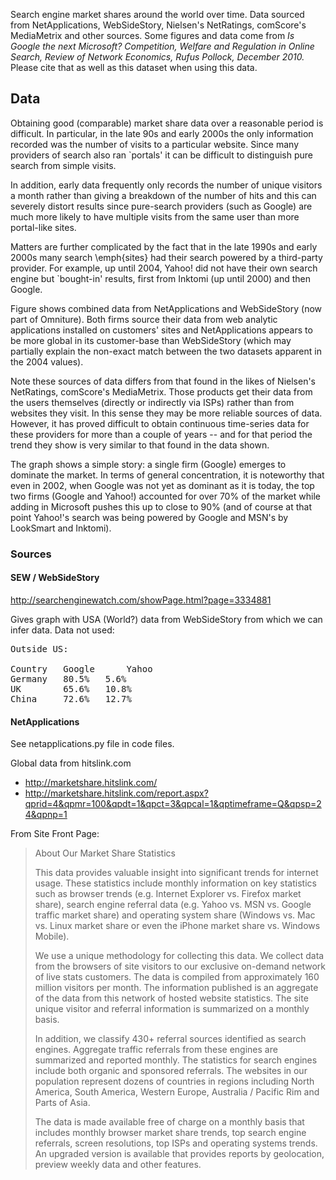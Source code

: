 Search engine market shares around the world over time. Data sourced from NetApplications, WebSideStory, Nielsen's NetRatings, comScore's MediaMetrix and other sources. Some figures and data come from *Is Google the next Microsoft? Competition, Welfare and Regulation in Online Search, Review of Network Economics, Rufus Pollock, December 2010.* Please cite that as well as this dataset when using this data.

## Data

Obtaining good (comparable) market share data over a reasonable period is difficult. In particular, in the late 90s and early 2000s the only information recorded was the number of visits to a particular website. Since many providers of search also ran `portals' it can be difficult to distinguish pure search from simple visits.

In addition, early data frequently only records the number of unique visitors a month rather than giving a breakdown of the number of hits and this can severely distort results since pure-search providers (such as Google) are much more likely to have multiple visits from the same user than more portal-like sites.

Matters are further complicated by the fact that in the late 1990s and early 2000s many search \emph{sites} had their search powered by a third-party provider. For example, up until 2004, Yahoo! did not have their own search engine but `bought-in' results, first from Inktomi (up until 2000) and then Google.

Figure shows combined data from NetApplications and WebSideStory (now part of Omniture). Both firms source their data from web analytic applications installed on customers' sites and NetApplications appears to be more global in its customer-base than WebSideStory (which may partially explain the non-exact match between the two datasets apparent in the 2004 values).

Note these sources of data differs from that found in the likes of Nielsen's NetRatings, comScore's MediaMetrix. Those products get their data from the users themselves (directly or indirectly via ISPs) rather than from websites they visit. In this sense they may be more reliable sources of data. However, it has proved difficult to obtain continuous time-series data for these providers for more than a couple of years -- and for that period the trend they show is very similar to that found in the data shown.

The graph shows a simple story: a single firm (Google) emerges to dominate the market. In terms of general concentration, it is noteworthy that even in 2002, when Google was not yet as dominant as it is today, the top two firms (Google and Yahoo!) accounted for over 70% of the market while adding in Microsoft pushes this up to close to 90% (and of course at that point Yahoo!'s search was being powered by Google and MSN's by LookSmart and Inktomi).

### Sources

#### SEW / WebSideStory

http://searchenginewatch.com/showPage.html?page=3334881

Gives graph with USA (World?) data from WebSideStory from which we can infer data. Data not used:

<pre>
Outside US:

Country   Google      Yahoo
Germany   80.5%   5.6%
UK        65.6%   10.8%
China     72.6%   12.7%
</pre>

#### NetApplications

See netapplications.py file in code files.

Global data from hitslink.com

* http://marketshare.hitslink.com/
* http://marketshare.hitslink.com/report.aspx?qprid=4&qpmr=100&qpdt=1&qpct=3&qpcal=1&qptimeframe=Q&qpsp=24&qpnp=1

From Site Front Page:

> About Our Market Share Statistics
>
> This data provides valuable insight into significant trends for internet usage.  These statistics include monthly information on key statistics such as browser trends (e.g. Internet Explorer vs. Firefox market share), search engine referral data (e.g. Yahoo vs. MSN vs. Google traffic market share) and operating system share (Windows vs. Mac vs. Linux market share or even the iPhone market share vs. Windows Mobile).
>
> We use a unique methodology for collecting this data.  We collect data from the browsers of site visitors to our exclusive on-demand network of live stats customers.  The data is compiled from approximately 160 million visitors per month.  The information published is an aggregate of the data from this network of hosted website statistics.  The site unique visitor and referral information is summarized on a monthly basis.
>
> In addition, we classify 430+ referral sources identified as search engines.  Aggregate traffic referrals from these engines are summarized and reported monthly.  The statistics for search engines include both organic and sponsored referrals.  The websites in our population represent dozens of countries in regions including North America, South America, Western Europe, Australia / Pacific Rim and Parts of Asia.
>
> The data is made available free of charge on a monthly basis that includes monthly browser market share trends, top search engine referrals, screen resolutions, top ISPs and operating systems trends.  An upgraded version is available that provides reports by geolocation, preview weekly data and other features.

